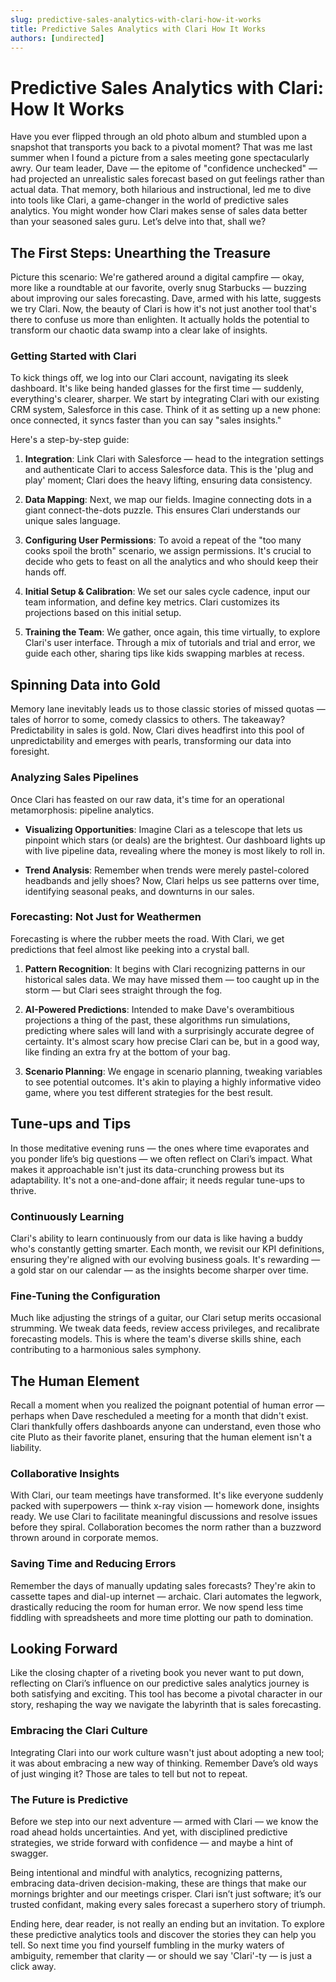 ```yaml
---
slug: predictive-sales-analytics-with-clari-how-it-works
title: Predictive Sales Analytics with Clari How It Works
authors: [undirected]
---
```



# Predictive Sales Analytics with Clari: How It Works

Have you ever flipped through an old photo album and stumbled upon a snapshot that transports you back to a pivotal moment? That was me last summer when I found a picture from a sales meeting gone spectacularly awry. Our team leader, Dave — the epitome of "confidence unchecked" — had projected an unrealistic sales forecast based on gut feelings rather than actual data. That memory, both hilarious and instructional, led me to dive into tools like Clari, a game-changer in the world of predictive sales analytics. You might wonder how Clari makes sense of sales data better than your seasoned sales guru. Let’s delve into that, shall we?

## The First Steps: Unearthing the Treasure

Picture this scenario: We're gathered around a digital campfire — okay, more like a roundtable at our favorite, overly snug Starbucks — buzzing about improving our sales forecasting. Dave, armed with his latte, suggests we try Clari. Now, the beauty of Clari is how it's not just another tool that's there to confuse us more than enlighten. It actually holds the potential to transform our chaotic data swamp into a clear lake of insights.

### Getting Started with Clari

To kick things off, we log into our Clari account, navigating its sleek dashboard. It's like being handed glasses for the first time — suddenly, everything's clearer, sharper. We start by integrating Clari with our existing CRM system, Salesforce in this case. Think of it as setting up a new phone: once connected, it syncs faster than you can say "sales insights."

Here's a step-by-step guide:

1. **Integration**: Link Clari with Salesforce — head to the integration settings and authenticate Clari to access Salesforce data. This is the 'plug and play' moment; Clari does the heavy lifting, ensuring data consistency.
   
2. **Data Mapping**: Next, we map our fields. Imagine connecting dots in a giant connect-the-dots puzzle. This ensures Clari understands our unique sales language.

3. **Configuring User Permissions**: To avoid a repeat of the "too many cooks spoil the broth" scenario, we assign permissions. It's crucial to decide who gets to feast on all the analytics and who should keep their hands off.

4. **Initial Setup & Calibration**: We set our sales cycle cadence, input our team information, and define key metrics. Clari customizes its projections based on this initial setup.

5. **Training the Team**: We gather, once again, this time virtually, to explore Clari's user interface. Through a mix of tutorials and trial and error, we guide each other, sharing tips like kids swapping marbles at recess.

## Spinning Data into Gold

Memory lane inevitably leads us to those classic stories of missed quotas — tales of horror to some, comedy classics to others. The takeaway? Predictability in sales is gold. Now, Clari dives headfirst into this pool of unpredictability and emerges with pearls, transforming our data into foresight.

### Analyzing Sales Pipelines

Once Clari has feasted on our raw data, it's time for an operational metamorphosis: pipeline analytics.

- **Visualizing Opportunities**: Imagine Clari as a telescope that lets us pinpoint which stars (or deals) are the brightest. Our dashboard lights up with live pipeline data, revealing where the money is most likely to roll in.

- **Trend Analysis**: Remember when trends were merely pastel-colored headbands and jelly shoes? Now, Clari helps us see patterns over time, identifying seasonal peaks, and downturns in our sales.

### Forecasting: Not Just for Weathermen

Forecasting is where the rubber meets the road. With Clari, we get predictions that feel almost like peeking into a crystal ball.

1. **Pattern Recognition**: It begins with Clari recognizing patterns in our historical sales data. We may have missed them — too caught up in the storm — but Clari sees straight through the fog.

2. **AI-Powered Predictions**: Intended to make Dave's overambitious projections a thing of the past, these algorithms run simulations, predicting where sales will land with a surprisingly accurate degree of certainty. It's almost scary how precise Clari can be, but in a good way, like finding an extra fry at the bottom of your bag.

3. **Scenario Planning**: We engage in scenario planning, tweaking variables to see potential outcomes. It's akin to playing a highly informative video game, where you test different strategies for the best result.

## Tune-ups and Tips

In those meditative evening runs — the ones where time evaporates and you ponder life’s big questions — we often reflect on Clari’s impact. What makes it approachable isn't just its data-crunching prowess but its adaptability. It's not a one-and-done affair; it needs regular tune-ups to thrive.

### Continuously Learning

Clari's ability to learn continuously from our data is like having a buddy who's constantly getting smarter. Each month, we revisit our KPI definitions, ensuring they're aligned with our evolving business goals. It's rewarding — a gold star on our calendar — as the insights become sharper over time.

### Fine-Tuning the Configuration

Much like adjusting the strings of a guitar, our Clari setup merits occasional strumming. We tweak data feeds, review access privileges, and recalibrate forecasting models. This is where the team's diverse skills shine, each contributing to a harmonious sales symphony.

## The Human Element

Recall a moment when you realized the poignant potential of human error — perhaps when Dave rescheduled a meeting for a month that didn't exist. Clari thankfully offers dashboards anyone can understand, even those who cite Pluto as their favorite planet, ensuring that the human element isn't a liability.

### Collaborative Insights

With Clari, our team meetings have transformed. It's like everyone suddenly packed with superpowers — think x-ray vision — homework done, insights ready. We use Clari to facilitate meaningful discussions and resolve issues before they spiral. Collaboration becomes the norm rather than a buzzword thrown around in corporate memos.

### Saving Time and Reducing Errors

Remember the days of manually updating sales forecasts? They're akin to cassette tapes and dial-up internet — archaic. Clari automates the legwork, drastically reducing the room for human error. We now spend less time fiddling with spreadsheets and more time plotting our path to domination. 

## Looking Forward

Like the closing chapter of a riveting book you never want to put down, reflecting on Clari’s influence on our predictive sales analytics journey is both satisfying and exciting. This tool has become a pivotal character in our story, reshaping the way we navigate the labyrinth that is sales forecasting.

### Embracing the Clari Culture

Integrating Clari into our work culture wasn't just about adopting a new tool; it was about embracing a new way of thinking. Remember Dave’s old ways of just winging it? Those are tales to tell but not to repeat.

### The Future is Predictive

Before we step into our next adventure — armed with Clari — we know the road ahead holds uncertainties. And yet, with disciplined predictive strategies, we stride forward with confidence — and maybe a hint of swagger.

Being intentional and mindful with analytics, recognizing patterns, embracing data-driven decision-making, these are things that make our mornings brighter and our meetings crisper. Clari isn’t just software; it’s our trusted confidant, making every sales forecast a superhero story of triumph.

Ending here, dear reader, is not really an ending but an invitation. To explore these predictive analytics tools and discover the stories they can help you tell. So next time you find yourself fumbling in the murky waters of ambiguity, remember that clarity — or should we say 'Clari'-ty — is just a click away.